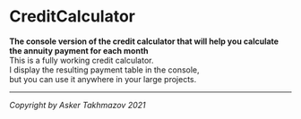 # CreditCalculator
<b>The console version of the credit calculator that will help you calculate the annuity payment for each month</b><br>
This is a fully working credit calculator.<br>
I display the resulting payment table in the console,<br>
but you can use it anywhere in your large projects.<br>
<hr>
<i>Copyright by Asker Takhmazov 2021</i>
